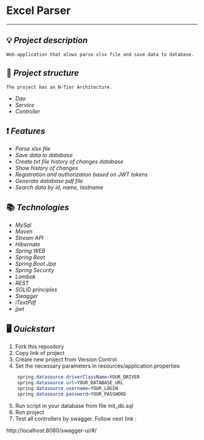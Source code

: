 ﻿#  Excel Parser 
___
## :bulb: ***Project description***

    Web-application that alows parse xlsx file and save data to database.

## :scroll: ***Project structure***

    The project has an N-Tier Architecture.

+ *Dao*
+ *Service*
+ *Controller*

## :exclamation: ***Features***

+ *Parse xlsx file*
+ *Save data to database*
+ *Create txt file history of changes database*
+ *Show history of changes*
+ *Registration and authorization based on JWT tokens*
+ *Generate database pdf file*
+ *Search data by id, name, lastname*

## :books: ***Technologies***

+ *MySql*
+ *Maven*
+ *Stream API*
+ *Hibernate*
+ *Spring WEB*
+ *Spring Boot*
+ *Spring Boot Jpa*
+ *Spring Security*
+ *Lombok*
+ *REST*
+ *SOLID principles*
+ *Swagger*
+ *iTextPdf*
+ *jjwt*

## :desktop_computer: ***Quickstart***

1. Fork this repository
2. Copy link of project
3. Create new project from Version Control
4. Set the necessary parameters in resources/application.properties
```java
    spring.datasource.driverClassName=YOUR_DRIVER
    spring.datasource.url=YOUR_DATABASE_URL
    spring.datasource.username=YOUR_LOGIN
    spring.datasource.password=YOUR_PASSWORD
```

5. Run script in your database from file init_db.sql
6. Run project
7. Test all controllers by swagger. Follow next link :

http://localhost:8080/swagger-ui/#/
